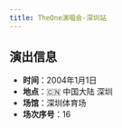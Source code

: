 ```yaml
---
title: TheOne演唱会-深圳站
---
```




## 演出信息
- **时间**：2004年1月1日
- **地点**：🇨🇳 中国大陆 深圳
- **场馆**：深圳体育场
- **场次序号**：16